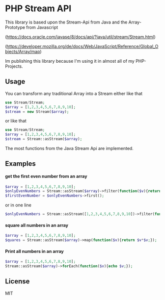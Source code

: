 # PHP Stream API

This library is based upon the Stream-Api from Java and the Array-Prototype from Javascript

(https://docs.oracle.com/javase/8/docs/api/?java/util/stream/Stream.html)

(https://developer.mozilla.org/de/docs/Web/JavaScript/Reference/Global_Objects/Array/map)

Im publishing this library because I'm using it in almost all of my PHP-Projects.

## Usage

You can transform any traditional Array into a Stream either like that

```PHP
use Stream/Stream;
$array = [1,2,3,4,5,6,7,8,9,10];
$stream = new Stream($array);
```
or like that

```PHP
use Stream/Stream;
$array = [1,2,3,4,5,6,7,8,9,10];
$stream = Stream::asStream($array);
```

The most functions from the Java Stream Api are implemented. 

## Examples

#### get the first even number from an array
```PHP
$array = [1,2,3,4,5,6,7,8,9,10];
$onlyEvenNumbers = Stream::asStream($array)->filter(function($v){return $v%2==0;});
$firstEvenNumber = $onlyEvenNumbers->first();
```
or in one line
```PHP
$onlyEvenNumbers = Stream::asStream([1,2,3,4,5,6,7,8,9,10])->filter(function($v){return $v%2==0;})->first();
```

#### square all numbers in an array

```PHP
$array = [1,2,3,4,5,6,7,8,9,10];
$quares = Stream::asStream($array)->map(function($v){return $v*$v;});
```

#### Print all numbers in an array

```PHP
$array = [1,2,3,4,5,6,7,8,9,10];
Stream::asStream($array)->forEach(function($v){echo $v;});
```


## License

MIT
